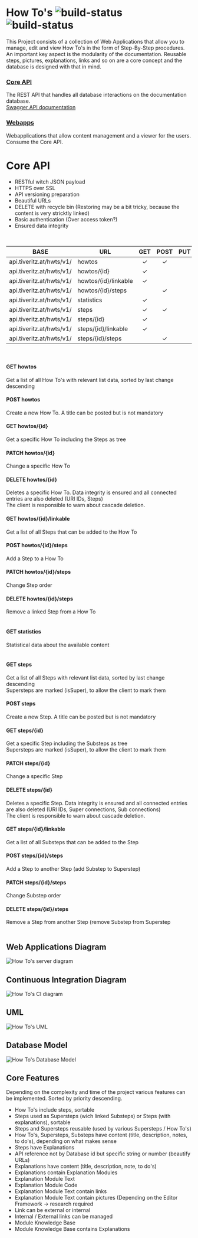 # How To's ![build-status](https://img.shields.io/docker/cloud/automated/tiveritz/how-tos-api) ![build-status](https://img.shields.io/docker/cloud/build/tiveritz/how-tos-api)
This Project consists of a collection of Web Applications that allow you to manage, edit and view How To's in the form of Step-By-Step procedures. An important key aspect is the modularity of the documentation. Reusable steps, pictures, explanations, links and so on are a core concept and the database is designed with that in mind.

### [Core API](https://github.com/tiveritz/how-tos-api)
The REST API that handles all database interactions on the documentation database.<br>
[Swagger API documentation](https://api.tiveritz.at)

### [Webapps](https://github.com/tiveritz/how-tos-webapps)
Webapplications that allow content management and a viewer for the users. Consume the Core API.

# Core API
* RESTful witch JSON payload
* HTTPS over SSL
* API versioning preparation
* Beautiful URLs
* DELETE with recycle bin (Restoring may be a bit tricky, because the content is very stricktly linked)
* Basic authentication (Over access token?)
* Ensured data integrity
<br/>

| BASE                     | URL                  | GET   | POST  | PUT   | PATCH | DELETE |
| ------------------------ | -------------------- | :---: | :---: | :---: | :---: | :----: |
| api.tiveritz.at/hwts/v1/ | howtos               |   ✓   |   ✓   |       |       |        |
| api.tiveritz.at/hwts/v1/ | howtos/{id}          |   ✓   |       |       |   ✓   |   ✓    |
| api.tiveritz.at/hwts/v1/ | howtos/{id}/linkable |   ✓   |       |       |       |        |
| api.tiveritz.at/hwts/v1/ | howtos/{id}/steps    |       |   ✓   |       |   ✓   |   ✓    |
| api.tiveritz.at/hwts/v1/ | statistics           |   ✓   |       |       |       |        |
| api.tiveritz.at/hwts/v1/ | steps                |   ✓   |   ✓   |       |       |        |
| api.tiveritz.at/hwts/v1/ | steps/{id}           |   ✓   |       |       |   ✓   |   ✓    |
| api.tiveritz.at/hwts/v1/ | steps/{id}/linkable  |   ✓   |       |       |       |        |
| api.tiveritz.at/hwts/v1/ | steps/{id}/steps     |       |   ✓   |       |   ✓   |   ✓    |
<br/>

#### GET howtos
Get a list of all How To's with relevant list data, sorted by last change descending<br/>
#### POST howtos
Create a new How To. A title can be posted but is not mandatory<br/>
#### GET howtos/{id}
Get a specific How To including the Steps as tree<br/>
#### PATCH howtos/{id}
Change a specific How To<br/>
#### DELETE howtos/{id}
Deletes a specific How To. Data integrity is ensured and all connected entries are also deleted (URI IDs, Steps)<br/>
The client is responsible to warn about cascade deletion.<br/>
#### GET howtos/{id}/linkable
Get a list of all Steps that can be added to the How To<br/>
#### POST howtos/{id}/steps
Add a Step to a How To<br/>
#### PATCH howtos/{id}/steps
Change Step order<br/>
#### DELETE howtos/{id}/steps
Remove a linked Step from a How To<br/>
<br/>

#### GET statistics
Statistical data about the available content<br/>
<br/>

#### GET steps
Get a list of all Steps with relevant list data, sorted by last change descending<br/>
Supersteps are marked (isSuper), to allow the client to mark them<br/>
#### POST steps
Create a new Step. A title can be posted but is not mandatory<br/>
#### GET steps/{id}
Get a specific Step including the Substeps as tree<br/>
Supersteps are marked (isSuper), to allow the client to mark them<br/>
#### PATCH steps/{id}
Change a specific Step<br/>
#### DELETE steps/{id}
Deletes a specific Step. Data integrity is ensured and all connected entries are also deleted (URI IDs, Super connections, Sub connections)<br/>
The client is responsible to warn about cascade deletion.<br/>
#### GET steps/{id}/linkable
Get a list of all Substeps that can be added to the Step<br/>
#### POST steps/{id}/steps
Add a Step to another Step (add Substep to Superstep)<br/>
#### PATCH steps/{id}/steps
Change Substep order<br/>
#### DELETE steps/{id}/steps
Remove a Step from another Step (remove Substep from Superstep<br/>
<br/>

## Web Applications Diagram
![](./docs/server.png?raw=true "How To's server diagram")

## Continuous Integration Diagram
![](./docs/ci.png?raw=true "How To's CI diagram")

## UML
![](./docs/uml.png?raw=true "How To's UML")

## Database Model
![](./docs/db_model.png?raw=true "How To's Database Model")

## Core Features
Depending on the complexity and time of the project various features can be implemented. Sorted by priority descending.
* How To's include steps, sortable
* Steps used as Supersteps (wich linked Substeps) or Steps (with explanations), sortable
* Steps and Supersteps reusable (used by various Supersteps / How To's)
* How To's, Supersteps, Substeps have content (title, description, notes, to do's), depending on what makes sense
* Steps have Explanations
* API reference not by Database id but specific string or number (beautify URLs)
* Explanations have content (title, description, note, to do's)
* Explanations contain Explanation Modules
* Explanation Module Text
* Explanation Module Code
* Explanation Module Text contain links
* Explanation Module Text contain pictures (Depending on the Editor Framework -> research required
* Link can be external or internal
* Internal / External links can be managed
* Module Knowledge Base
* Module Knowledge Base contains Explanations
